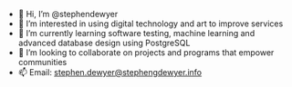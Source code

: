 - 👋 Hi, I’m @stephendewyer
- 👀 I’m interested in using digital technology and art to improve services
- 🌱 I’m currently learning software testing, machine learning and advanced database design using PostgreSQL
- 💞️ I’m looking to collaborate on projects and programs that empower communities
- 📫 Email: stephen.dewyer@stephengdewyer.info
<!---
stephendewyer/stephendewyer is a ✨ special ✨ repository because its `README.md` (this file) appears on your GitHub profile.
You can click the Preview link to take a look at your changes.
--->
